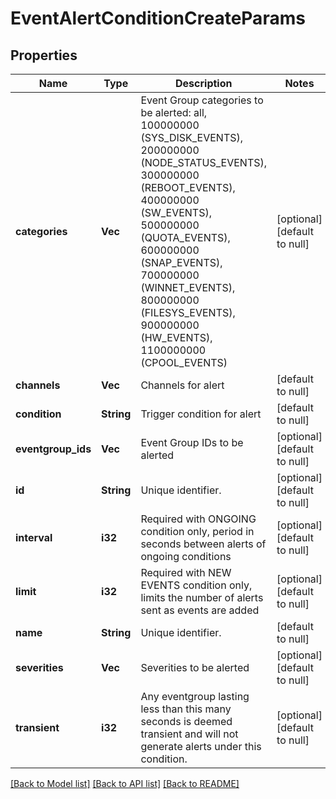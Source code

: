 # EventAlertConditionCreateParams

## Properties
Name | Type | Description | Notes
------------ | ------------- | ------------- | -------------
**categories** | **Vec<String>** | Event Group categories to be alerted: all, 100000000 (SYS_DISK_EVENTS), 200000000 (NODE_STATUS_EVENTS), 300000000 (REBOOT_EVENTS), 400000000 (SW_EVENTS), 500000000 (QUOTA_EVENTS), 600000000 (SNAP_EVENTS), 700000000 (WINNET_EVENTS), 800000000 (FILESYS_EVENTS), 900000000 (HW_EVENTS), 1100000000 (CPOOL_EVENTS) | [optional] [default to null]
**channels** | **Vec<String>** | Channels for alert | [default to null]
**condition** | **String** | Trigger condition for alert | [default to null]
**eventgroup_ids** | **Vec<String>** | Event Group IDs to be alerted | [optional] [default to null]
**id** | **String** | Unique identifier. | [optional] [default to null]
**interval** | **i32** | Required with ONGOING condition only, period in seconds between alerts of ongoing conditions | [optional] [default to null]
**limit** | **i32** | Required with NEW EVENTS condition only, limits the number of alerts sent as events are added | [optional] [default to null]
**name** | **String** | Unique identifier. | [default to null]
**severities** | **Vec<String>** | Severities to be alerted | [optional] [default to null]
**transient** | **i32** | Any eventgroup lasting less than this many seconds is deemed transient and will not generate alerts under this condition. | [optional] [default to null]

[[Back to Model list]](../README.md#documentation-for-models) [[Back to API list]](../README.md#documentation-for-api-endpoints) [[Back to README]](../README.md)


